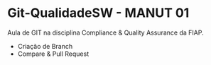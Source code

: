 # Git-QualidadeSW - MANUT 01
Aula de GIT na disciplina Compliance &amp; Quality Assurance da FIAP.

- Criação de Branch
- Compare & Pull Request
